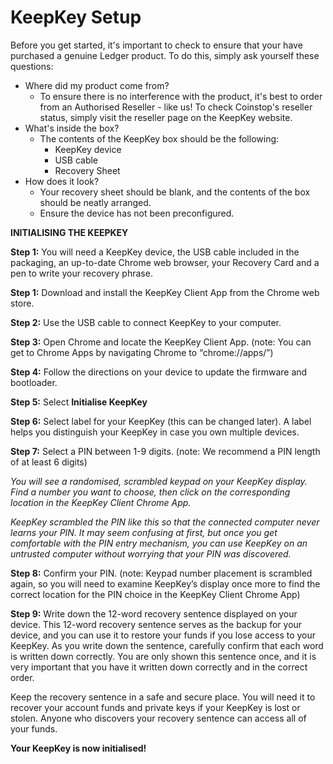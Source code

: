 # KeepKey Setup

Before you get started, it's important to check to ensure that your have purchased a genuine Ledger product. To do this, simply ask yourself these questions:

-   Where did my product come from?
    -   To ensure there is no interference with the product, it's best to order from an Authorised Reseller - like us! To check Coinstop's reseller status, simply visit the reseller page on the KeepKey website.
-   What's inside the box?
    -   The contents of the KeepKey box should be the following:
        -   KeepKey device
        -   USB cable
        -   Recovery Sheet
-   How does it look?
    -   Your recovery sheet should be blank, and the contents of the box should be neatly arranged.
    -   Ensure the device has not been preconfigured.

  

**INITIALISING THE KEEPKEY**

**Step 1:** You will need a KeepKey device, the USB cable included in the packaging, an up-to-date Chrome web browser, your Recovery Card and a pen to write your recovery phrase.

**Step 1:** Download and install the KeepKey Client App from the Chrome web store.

**Step 2:** Use the USB cable to connect KeepKey to your computer.

**Step 3:** Open Chrome and locate the KeepKey Client App. (note: You can get to Chrome Apps by navigating Chrome to “chrome://apps/”)

**Step 4:** Follow the directions on your device to update the firmware and bootloader.

**Step 5:** Select **Initialise KeepKey**

**Step 6:** Select label for your KeepKey (this can be changed later). A label helps you distinguish your KeepKey in case you own multiple devices.

**Step 7:** Select a PIN between 1-9 digits. (note: We recommend a PIN length of at least 6 digits)

_You will see a randomised, scrambled keypad on your KeepKey display. Find a number you want to choose, then click on the corresponding location in the KeepKey Client Chrome App._

_KeepKey scrambled the PIN like this so that the connected computer never learns your PIN. It may seem confusing at first, but once you get comfortable with the PIN entry mechanism, you can use KeepKey on an untrusted computer without worrying that your PIN was discovered._

**Step 8:** Confirm your PIN. (note: Keypad number placement is scrambled again, so you will need to examine KeepKey’s display once more to find the correct location for the PIN choice in the KeepKey Client Chrome App)

**Step 9:** Write down the 12-word recovery sentence displayed on your device. This 12-word recovery sentence serves as the backup for your device, and you can use it to restore your funds if you lose access to your KeepKey. As you write down the sentence, carefully confirm that each word is written down correctly. You are only shown this sentence once, and it is very important that you have it written down correctly and in the correct order.

Keep the recovery sentence in a safe and secure place. You will need it to recover your account funds and private keys if your KeepKey is lost or stolen. Anyone who discovers your recovery sentence can access all of your funds.

  

**Your KeepKey is now initialised!**